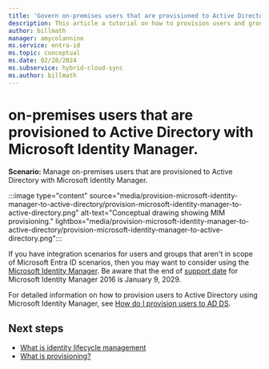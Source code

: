 ```yaml
---
title: 'Govern on-premises users that are provisioned to Active Directory with Microsoft Identity Manager'
description: This article a tutorial on how to provision users and groups to Active Directory using MIM.
author: billmath
manager: amycolannino
ms.service: entra-id
ms.topic: conceptual
ms.date: 02/28/2024
ms.subservice: hybrid-cloud-sync
ms.author: billmath
---
```


# on-premises users that are provisioned to Active Directory with Microsoft Identity Manager.

**Scenario:** Manage on-premises users that are provisioned to Active Directory with Microsoft Identity Manager.

:::image type="content" source="media/provision-microsoft-identity-manager-to-active-directory/provision-microsoft-identity-manager-to-active-directory.png" alt-text="Conceptual drawing showing MIM provisioning." lightbox="media/provision-microsoft-identity-manager-to-active-directory/provision-microsoft-identity-manager-to-active-directory.png":::

If you have integration scenarios for users and groups that aren't in scope of Microsoft Entra ID scenarios, then you may want to consider using the [Microsoft Identity Manager](/microsoft-identity-manager/microsoft-identity-manager-2016). Be aware that the end of [support date](/microsoft-identity-manager/microsoft-identity-manager-2016#support-update-for-microsoft-entra-id-p1-or-p2-customers) for Microsoft Identity Manager 2016 is January 9, 2029.

For detailed information on how to provision users to Active Directory using Microsoft Identity Manager, see [How do I provision users to AD DS](/microsoft-identity-manager/mim-how-provision-users-adds).

## Next steps 
- [What is identity lifecycle management](~/id-governance/what-is-identity-lifecycle-management.md)
- [What is provisioning?](~/id-governance/what-is-provisioning.md)